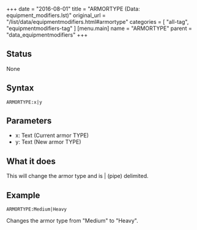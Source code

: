 +++
date = "2016-08-01"
title = "ARMORTYPE (Data: equipment_modifiers.lst)"
original_url = "/list/data/equipmentmodifiers.html#armortype"
categories = [ "all-tag", "equipmentmodifiers-tag" ]
[menu.main]
    name = "ARMORTYPE"
    parent = "data_equipmentmodifiers"
+++

## Status

None

## Syntax

`ARMORTYPE:x|y`

## Parameters

-   x: Text (Current armor TYPE)
-   y: Text (New armor TYPE)



What it does
------------

This will change the armor type and is | (pipe) delimited.

Example
-------

`ARMORTYPE:Medium|Heavy`

Changes the armor type from "Medium" to "Heavy".

